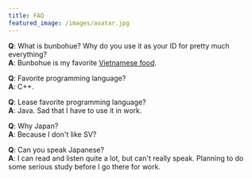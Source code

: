 ```yaml
---
title: FAQ
featured_image: /images/avatar.jpg
---
```


**Q**: What is bunbohue? Why do you use it as your ID for pretty much everything?<br>**A**: Bunbohue is my favorite [Vietnamese food](https://en.wikipedia.org/wiki/B%C3%BAn_b%C3%B2_Hu%E1%BA%BF).

**Q**: Favorite programming language?<br>
**A**: C++.

**Q**: Lease favorite programming language?<br>
**A**: Java. Sad that I have to use it in work.

**Q**: Why Japan?<br>
**A**: Because I don't like SV?

**Q**: Can you speak Japanese?<br>
**A**: I can read and listen quite a lot, but can't really speak. Planning to do some serious study before I go there for work.